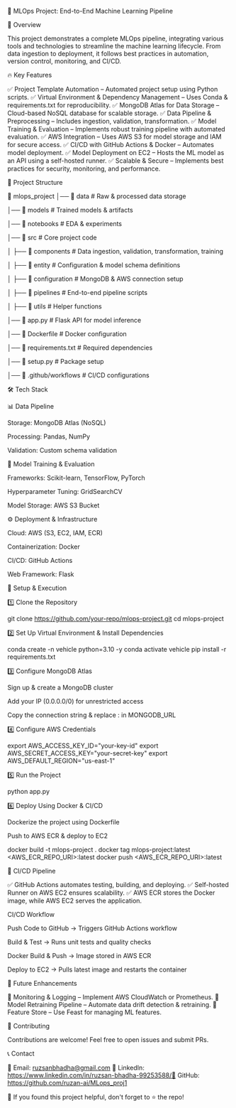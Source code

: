 🚀 MLOps Project: End-to-End Machine Learning Pipeline

📌 Overview

This project demonstrates a complete MLOps pipeline, integrating various tools and technologies to streamline the machine learning lifecycle. From data ingestion to deployment, it follows best practices in automation, version control, monitoring, and CI/CD.

🔥 Key Features

✅ Project Template Automation – Automated project setup using Python scripts.
✅ Virtual Environment & Dependency Management – Uses Conda & requirements.txt for reproducibility.
✅ MongoDB Atlas for Data Storage – Cloud-based NoSQL database for scalable storage.
✅ Data Pipeline & Preprocessing – Includes ingestion, validation, transformation.
✅ Model Training & Evaluation – Implements robust training pipeline with automated evaluation.
✅ AWS Integration – Uses AWS S3 for model storage and IAM for secure access.
✅ CI/CD with GitHub Actions & Docker – Automates model deployment.
✅ Model Deployment on EC2 – Hosts the ML model as an API using a self-hosted runner.
✅ Scalable & Secure – Implements best practices for security, monitoring, and performance.

📂 Project Structure

📁 mlops_project
│── 📂 data                 # Raw & processed data storage

│── 📂 models               # Trained models & artifacts

│── 📂 notebooks            # EDA & experiments

│── 📂 src                  # Core project code

│   ├── 📂 components       # Data ingestion, validation, transformation, training

│   ├── 📂 entity           # Configuration & model schema definitions

│   ├── 📂 configuration    # MongoDB & AWS connection setup

│   ├── 📂 pipelines        # End-to-end pipeline scripts

│   ├── 📂 utils            # Helper functions

│── 📄 app.py               # Flask API for model inference

│── 📄 Dockerfile           # Docker configuration

│── 📄 requirements.txt     # Required dependencies

│── 📄 setup.py             # Package setup

│── 📄 .github/workflows    # CI/CD configurations

🛠 Tech Stack

📊 Data Pipeline

Storage: MongoDB Atlas (NoSQL)

Processing: Pandas, NumPy

Validation: Custom schema validation

🤖 Model Training & Evaluation

Frameworks: Scikit-learn, TensorFlow, PyTorch

Hyperparameter Tuning: GridSearchCV

Model Storage: AWS S3 Bucket

⚙️ Deployment & Infrastructure

Cloud: AWS (S3, EC2, IAM, ECR)

Containerization: Docker

CI/CD: GitHub Actions

Web Framework: Flask

🚀 Setup & Execution

1️⃣ Clone the Repository

git clone https://github.com/your-repo/mlops-project.git
cd mlops-project

2️⃣ Set Up Virtual Environment & Install Dependencies

conda create -n vehicle python=3.10 -y
conda activate vehicle
pip install -r requirements.txt

3️⃣ Configure MongoDB Atlas

Sign up & create a MongoDB cluster

Add your IP (0.0.0.0/0) for unrestricted access

Copy the connection string & replace <username>:<password> in MONGODB_URL

4️⃣ Configure AWS Credentials

export AWS_ACCESS_KEY_ID="your-key-id"
export AWS_SECRET_ACCESS_KEY="your-secret-key"
export AWS_DEFAULT_REGION="us-east-1"

5️⃣ Run the Project

python app.py

6️⃣ Deploy Using Docker & CI/CD

Dockerize the project using Dockerfile

Push to AWS ECR & deploy to EC2

docker build -t mlops-project .
docker tag mlops-project:latest <AWS_ECR_REPO_URI>:latest
docker push <AWS_ECR_REPO_URI>:latest

📌 CI/CD Pipeline

✅ GitHub Actions automates testing, building, and deploying.
✅ Self-hosted Runner on AWS EC2 ensures scalability.
✅ AWS ECR stores the Docker image, while AWS EC2 serves the application.

CI/CD Workflow

Push Code to GitHub → Triggers GitHub Actions workflow

Build & Test → Runs unit tests and quality checks

Docker Build & Push → Image stored in AWS ECR

Deploy to EC2 → Pulls latest image and restarts the container

🌟 Future Enhancements

🔹 Monitoring & Logging – Implement AWS CloudWatch or Prometheus.
🔹 Model Retraining Pipeline – Automate data drift detection & retraining.
🔹 Feature Store – Use Feast for managing ML features.

🤝 Contributing

Contributions are welcome! Feel free to open issues and submit PRs.

📞 Contact

📧 Email: ruzsanbhadha@gmail.com 🔗 LinkedIn: https://www.linkedin.com/in/ruzsan-bhadha-99253588/📁 GitHub: https://github.com/ruzan-ai/MLops_proj1

🚀 If you found this project helpful, don't forget to ⭐ the repo!

